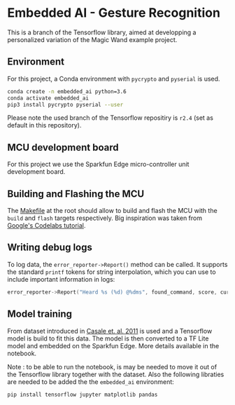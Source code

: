 # Embedded AI - Gesture Recognition
This is a branch of the Tensorflow library, aimed at developping a personalized variation of the Magic Wand example project.

## Environment
For this project, a Conda environment with `pycrypto` and `pyserial` is used.
```bash
conda create -n embedded_ai python=3.6
conda activate embedded_ai
pip3 install pycrypto pyserial --user
```

Please note the used branch of the Tensorflow repositiry is `r2.4` (set as default in this repository).

## MCU development board
For this project we use the Sparkfun Edge micro-controller unit development board.

## Building and Flashing the MCU
The [Makefile](/Makefile) at the root should allow to build and flash the MCU with the `build` and `flash` targets respectively.
Big inspiration was taken from [Google's Codelabs tutorial](https://codelabs.developers.google.com/codelabs/sparkfun-tensorflow).

## Writing debug logs
To log data, the `error_reporter->Report()` method can be called. It supports the standard `printf` tokens for string interpolation, which you can use to include important information in logs:
```cpp
error_reporter->Report("Heard %s (%d) @%dms", found_command, score, current_time);
```

## Model training
From dataset introduced in [Casale et. al. 2011](https://www.researchgate.net/publication/221258784_Human_Activity_Recognition_from_Accelerometer_Data_Using_a_Wearable_Device) is used and a Tensorflow model is build to fit this data. The model is then converted to a TF Lite model and embedded on the Sparkfun Edge. More details available in the notebook. 

Note : to be able to run the notebook, is may be needed to move it out of the Tensorflow library together with the dataset. Also the following libraties are needed to be added the the `embedded_ai` environment:
```
pip install tensorflow jupyter matplotlib pandas
```
